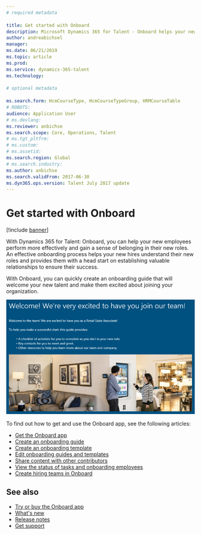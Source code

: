 ```yaml
---
# required metadata

title: Get started with Onboard
description: Microsoft Dynamics 365 for Talent - Onboard helps your new hires get off to a strong start, giving them a guide to take them smoothly through the onboarding process.
author: andreabichsel
manager:
ms.date: 06/21/2019
ms.topic: article
ms.prod:
ms.service: dynamics-365-talent
ms.technology:

# optional metadata

ms.search.form: HcmCourseType, HcmCourseTypeGroup, HRMCourseTable
# ROBOTS:
audience: Application User
# ms.devlang:
ms.reviewer: anbichse
ms.search.scope: Core, Operations, Talent
# ms.tgt_pltfrm:
# ms.custom:
# ms.assetid:
ms.search.region: Global
# ms.search.industry:
ms.author: anbichse
ms.search.validFrom: 2017-06-30
ms.dyn365.ops.version: Talent July 2017 update
---
```


# Get started with Onboard

[!include [banner](includes/banner.md)]

With Dynamics 365 for Talent: Onboard, you can help your new employees perform more effectively and gain a sense of belonging in their new roles. An effective onboarding process helps your new hires understand their new roles and provides them with a head start on establishing valuable relationships to ensure their success.

With Onboard, you can quickly create an onboarding guide that will welcome your new talent and make them excited about joining your organization.

[![Onboard - onboarding guide](./media/onboard-onboarding-guide.png)](./media/onboard-onboarding-guide.png)

To find out how to get and use the Onboard app, see the following articles:

- [Get the Onboard app](./onboard-get-app.md)
- [Create an onboarding guide](./onboard-create-guide.md)
- [Create an onboarding template](./onboard-create-template.md)
- [Edit onboarding guides and templates](./onboard-edit-guides-templates.md)
- [Share content with other contributors](./onboard-share-template.md)
- [View the status of tasks and onboarding employees](./onboard-view-status.md)
- [Create hiring teams in Onboard](./onboard-create-team.md)

## See also

- [Try or buy the Onboard app](https://dynamics.microsoft.com/en-us/talent/onboard/)
- [What's new](./whats-new.md)
- [Release notes](https://docs.microsoft.com/en-us/business-applications-release-notes/index)
- [Get support](./talent-support.md)
